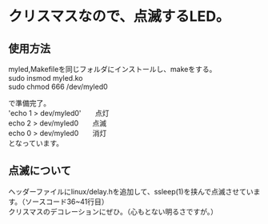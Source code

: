 # クリスマスなので、点滅するLED。

## 使用方法

myled,Makefileを同じフォルダにインストールし、makeをする。  
sudo insmod myled.ko  
sudo chmod 666 /dev/myled0  

で準備完了。  
'echo 1 > dev/myled0'　　点灯  
echo 2 > dev/myled0　　点滅  
echo 0 > dev/myled0　　消灯  
となっています。

## 点滅について

ヘッダーファイルにlinux/delay.hを追加して、ssleep(1)を挟んで点滅させています。（ソースコード36~41行目）  
クリスマスのデコレーションにぜひ。（心もとない明るさですが。）
